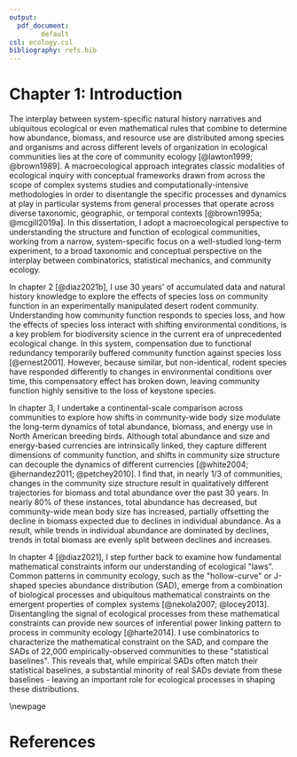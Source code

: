 ```yaml
---
output:
  pdf_document: 
        default
csl: ecology.csl
bibliography: refs.bib
---
```


# Chapter 1: Introduction

The interplay between system-specific natural history narratives and ubiquitous ecological or even mathematical rules that combine to determine how abundance, biomass, and resource use are distributed among species and organisms and across different levels of organization in ecological communities lies at the core of community ecology [@lawton1999;  @brown1989]. A macroecological approach integrates classic modalities of ecological inquiry with conceptual frameworks drawn from across the scope of complex systems studies and computationally-intensive methodologies in order to disentangle the specific processes and dynamics at play in particular systems from general processes that operate across diverse taxonomic, geographic, or temporal contexts [@brown1995a; @mcgill2019a]. In this dissertation, I adopt a macroecological perspective to understanding the structure and function of ecological communities, working from a narrow, system-specific focus on a well-studied long-term experiment, to a broad taxonomic and conceptual perspective on the interplay between combinatorics, statistical mechanics, and community ecology. 

In chapter 2 [@diaz2021b], I use 30 years' of accumulated data and natural history knowledge to explore the effects of species loss on community function in an experimentally manipulated desert rodent community. Understanding how community function responds to species loss, and how the effects of species loss interact with shifting environmental conditions, is a key problem for biodiversity science in the current era of unprecedented ecological change. In this system, compensation due to functional redundancy temporarily buffered community function against species loss [@ernest2001]. However, because similar, but non-identical, rodent species have responded differently to changes in environmental conditions over time, this compensatory effect has broken down, leaving community function highly sensitive to the loss of keystone species. 

In chapter 3, I undertake a continental-scale comparison across communities to explore how shifts in community-wide body size modulate the long-term dynamics of total abundance, biomass, and energy use in North American breeding birds. Although total abundance and size and energy-based currencies are intrinsically linked, they capture different dimensions of community function, and shifts in community size structure can decouple the dynamics of different currencies [@white2004; @hernandez2011; @petchey2010]. I find that, in nearly 1/3 of communities, changes in the community size structure result in qualitatively different trajectories for biomass and total abundance over the past 30 years. In nearly 80% of these instances, total abundance has decreased, but community-wide mean body size has increased, partially offsetting the decline in biomass expected due to declines in individual abundance. As a result, while trends in individual abundance are dominated by declines, trends in total biomass are evenly split between declines and increases.

In chapter 4 [@diaz2021],  I step further back to examine how fundamental mathematical constraints inform our understanding of ecological "laws". Common patterns in community ecology, such as the "hollow-curve" or J-shaped species abundance distribution (SAD), emerge from a combination of biological processes and ubiquitous mathematical constraints on the emergent properties of complex systems [@nekola2007; @locey2013]. Disentangling the signal of ecological processes from these mathematical constraints can provide new sources of inferential power linking pattern to process in community ecology [@harte2014]. I use combinatorics to characterize the mathematical constraint on the SAD, and compare the SADs of 22,000 empirically-observed communities to these "statistical baselines". This reveals that, while empirical SADs often match their statistical baselines, a substantial minority of real SADs deviate from these baselines - leaving an important role for ecological processes in shaping these distributions. 


\newpage
# References

